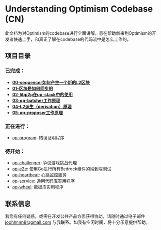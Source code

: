 # Understanding Optimism Codebase (CN)

此文档为对Optimism的codebase进行全面讲解，意在帮助新来到Optimism的开发者快速上手，和真正了解在codebase的代码流中是怎么工作的。

## 项目目录

### 已完成：
- [**00-sequencer如何产生一个新的L2区块**](https://github.com/joohhnnn/Understanding-Optimism-Codebase-CN/blob/main/sequencer/00-how-sequencer-generates-L2-blocks.md)
- [**01-区块是如何同步的**](https://github.com/joohhnnn/Understanding-Optimism-Codebase-CN/blob/main/sequencer/01-how-block-sync.md)
- [**02-libp2p在op-stack中的使用**](https://github.com/joohhnnn/Understanding-Optimism-Codebase-CN/blob/main/sequencer/02-how-optimism-use-libp2p.md)
- [**03-op-batcher工作原理**](https://github.com/joohhnnn/Understanding-Optimism-Codebase-CN/blob/main/sequencer/03-how-batcher-works.md)
- [**04-L2派生（derivation）原理**](https://github.com/joohhnnn/Understanding-Optimism-Codebase-CN/blob/main/sequencer/04-how-derivation-works.md)
- [**05-op-proposer工作原理**](https://github.com/joohhnnn/Understanding-Optimism-Codebase-CN/blob/main/sequencer/05-how-proposer-works.md)
### 正在进行：
- [op-program](https://github.com/joohhnnn/Understanding-Optimism-Codebase-CN/tree/main/op-program): 错误证明程序
### 待开始：
- [op-challenger](https://github.com/joohhnnn/Understanding-Optimism-Codebase-CN/tree/main/op-challenger): 争议游戏挑战代理
- [op-e2e](https://github.com/joohhnnn/Understanding-Optimism-Codebase-CN/tree/main/op-e2e): 使用Go进行所有Bedrock组件的端到端测试
- [op-heartbeat](https://github.com/joohhnnn/Understanding-Optimism-Codebase-CN/tree/main/op-heartbeat): 心跳监控服务
- [op-service](https://github.com/joohhnnn/Understanding-Optimism-Codebase-CN/tree/main/op-service): 通用代码库实用程序
- [op-wheel](https://github.com/joohhnnn/Understanding-Optimism-Codebase-CN/tree/main/op-wheel): 数据库实用程序

## 联系信息

若您有任何疑惑，或需在开发公共产品方面获得协助，请随时通过电子邮件 [joohhnnn8@gmail.com](mailto:joohhnnn8@gmail.com) 与我联系。如我有空闲时间，将十分乐意提供帮助。
